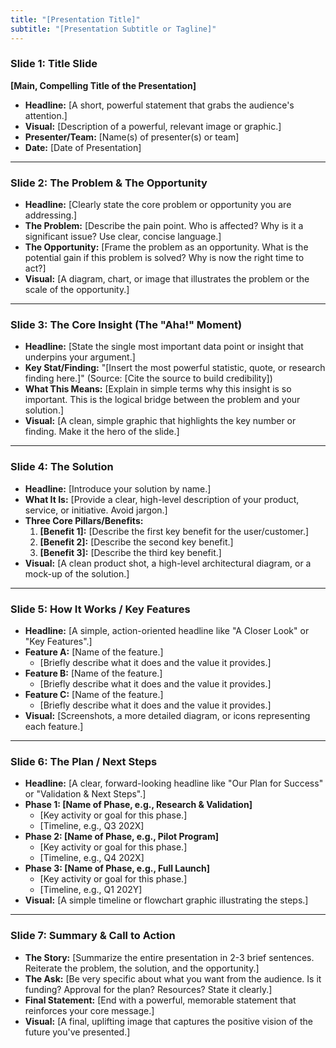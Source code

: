 ```yaml
---
title: "[Presentation Title]"
subtitle: "[Presentation Subtitle or Tagline]"
---
```


### **Slide 1: Title Slide**

**[Main, Compelling Title of the Presentation]**

*   **Headline:** [A short, powerful statement that grabs the audience's attention.]
*   **Visual:** [Description of a powerful, relevant image or graphic.]
*   **Presenter/Team:** [Name(s) of presenter(s) or team]
*   **Date:** [Date of Presentation]

---

### **Slide 2: The Problem & The Opportunity**

*   **Headline:** [Clearly state the core problem or opportunity you are addressing.]
*   **The Problem:** [Describe the pain point. Who is affected? Why is it a significant issue? Use clear, concise language.]
*   **The Opportunity:** [Frame the problem as an opportunity. What is the potential gain if this problem is solved? Why is now the right time to act?]
*   **Visual:** [A diagram, chart, or image that illustrates the problem or the scale of the opportunity.]

---

### **Slide 3: The Core Insight (The "Aha!" Moment)**

*   **Headline:** [State the single most important data point or insight that underpins your argument.]
*   **Key Stat/Finding:** "[Insert the most powerful statistic, quote, or research finding here.]" (Source: [Cite the source to build credibility])
*   **What This Means:** [Explain in simple terms why this insight is so important. This is the logical bridge between the problem and your solution.]
*   **Visual:** [A clean, simple graphic that highlights the key number or finding. Make it the hero of the slide.]

---

### **Slide 4: The Solution**

*   **Headline:** [Introduce your solution by name.]
*   **What It Is:** [Provide a clear, high-level description of your product, service, or initiative. Avoid jargon.]
*   **Three Core Pillars/Benefits:**
    1.  **[Benefit 1]:** [Describe the first key benefit for the user/customer.]
    2.  **[Benefit 2]:** [Describe the second key benefit.]
    3.  **[Benefit 3]:** [Describe the third key benefit.]
*   **Visual:** [A clean product shot, a high-level architectural diagram, or a mock-up of the solution.]

---

### **Slide 5: How It Works / Key Features**

*   **Headline:** [A simple, action-oriented headline like "A Closer Look" or "Key Features".]
*   **Feature A:** [Name of the feature.]
    *   [Briefly describe what it does and the value it provides.]
*   **Feature B:** [Name of the feature.]
    *   [Briefly describe what it does and the value it provides.]
*   **Feature C:** [Name of the feature.]
    *   [Briefly describe what it does and the value it provides.]
*   **Visual:** [Screenshots, a more detailed diagram, or icons representing each feature.]

---

### **Slide 6: The Plan / Next Steps**

*   **Headline:** [A clear, forward-looking headline like "Our Plan for Success" or "Validation & Next Steps".]
*   **Phase 1: [Name of Phase, e.g., Research & Validation]**
    *   [Key activity or goal for this phase.]
    *   [Timeline, e.g., Q3 202X]
*   **Phase 2: [Name of Phase, e.g., Pilot Program]**
    *   [Key activity or goal for this phase.]
    *   [Timeline, e.g., Q4 202X]
*   **Phase 3: [Name of Phase, e.g., Full Launch]**
    *   [Key activity or goal for this phase.]
    *   [Timeline, e.g., Q1 202Y]
*   **Visual:** [A simple timeline or flowchart graphic illustrating the steps.]

---

### **Slide 7: Summary & Call to Action**

*   **The Story:** [Summarize the entire presentation in 2-3 brief sentences. Reiterate the problem, the solution, and the opportunity.]
*   **The Ask:** [Be very specific about what you want from the audience. Is it funding? Approval for the plan? Resources? State it clearly.]
*   **Final Statement:** [End with a powerful, memorable statement that reinforces your core message.]
*   **Visual:** [A final, uplifting image that captures the positive vision of the future you've presented.]
